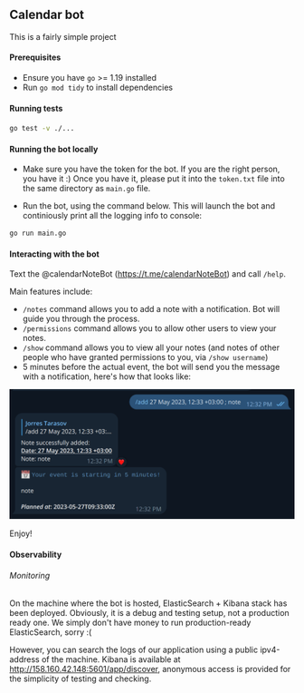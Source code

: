 ## Calendar bot

This is a fairly simple project

#### Prerequisites

- Ensure you have `go` >= 1.19 installed
- Run `go mod tidy` to install dependencies

#### Running tests

```bash
go test -v ./...
```

#### Running the bot locally

- Make sure you have the token for the bot. If you are the right person, you have it
  :) Once you have it, please put it into the `token.txt` file into the same
  directory as `main.go` file.

- Run the bot, using the command below. This will launch the bot and continiously
  print all the logging info to console:

```bash
go run main.go
```

#### Interacting with the bot

Text the @calendarNoteBot (https://t.me/calendarNoteBot) and call `/help`.

Main features include:

- `/notes` command allows you to add a note with a notification. Bot will guide
  you through the process.
- `/permissions` command allows you to allow other users to view your notes.
- `/show` command allows you to view all your notes (and notes of other people who
  have granted permissions to you, via `/show username`)
- 5 minutes before the actual event, the bot will send you the message with a notification, here's how that looks like:


![Notification](./demo-pics/pasted_img_20230527123847.png)

Enjoy!

#### Observability

###### Monitoring

On the machine where the bot is hosted, ElasticSearch + Kibana stack has been deployed.
Obviously, it is a debug and testing setup, not a production ready one. We simply
don't have money to run production-ready ElasticSearch, sorry :(

However, you can search the logs of our application using a public ipv4-address
of the machine. Kibana is available at http://158.160.42.148:5601/app/discover, anonymous access
is provided for the simplicity of testing and checking.
